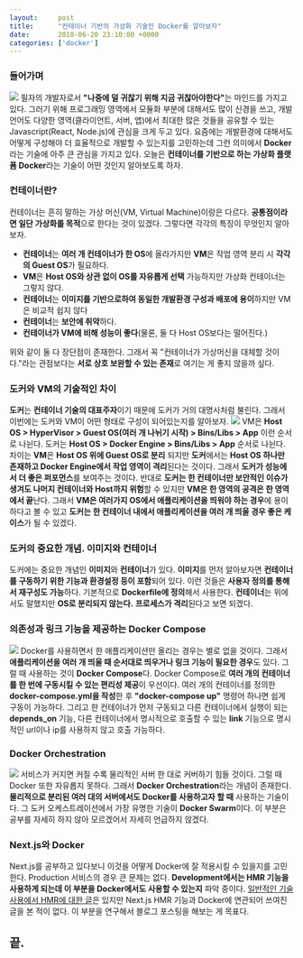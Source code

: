 ```yaml
---
layout:		post
title:		"컨테이너 기반의 가상화 기술인 Docker를 알아보자"
date:		2018-06-20 23:10:00 +0000
categories:	['docker']
---
```



<h3>들어가며</h3>
<p>
	<img src="/assets/img{{ page.id }}/docker.png" />
	필자의 개발자로서 <b>"나중에 덜 귀찮기 위해 지금 귀찮아야한다"</b>는 마인드를 가지고 있다.
	그러기 위해 프로그래밍 영역에서 모듈화 부분에 대해서도 많이 신경을 쓰고, 개발 언어도 다양한 영역(클라이언트, 서버, 앱)에서 최대한 많은 것들을 공유할 수 있는 Javascript(React, Node.js)에 관심을 크게 두고 있다.
	요즘에는 개발환경에 대해서도 어떻게 구성해야 더 효율적으로 개발할 수 있는지를 고민하는데 그런 의미에서 <b>Docker</b>라는 기술에 아주 큰 관심을 가지고 있다.
	오늘은 <b>컨테이너를 기반으로 하는 가상화 플랫폼 Docker</b>라는 기술이 어떤 것인지 알아보도록 하자.
</p>
<h3>컨테이너란?</h3>
<p>
	컨테이너는 흔히 말하는 가상 머신(VM, Virtual Machine)이랑은 다르다.
	<b>공통점이라면 일단 가상화를 목적</b>으로 한다는 것이 있겠다.
	그렇다면 각각의 특징이 무엇인지 알아보자.
	<ul>
		<li><b>컨테이너</b>는 <b>여러 개 컨테이너가 한 OS</b>에 올라가지만 <b>VM</b>은 작업 영역 분리 시 <b>각각의 Guest OS</b>가 필요하다.</li>
		<li><b>VM</b>은 <b>Host OS와 상관 없이 OS를 자유롭게 선택</b> 가능하지만 가상화 컨테이너는 그렇지 않다.</li>
		<li><b>컨테이너</b>는 <b>이미지를 기반으로하여 동일한 개발환경 구성과 배포에 용이</b>하지만 VM은 비교적 쉽지 않다</li>
		<li><b>컨테이너</b>는 <b>보안에 취약</b>하다.</li>
		<li><b>컨테이너가 VM에 비해 성능이 좋다</b>(물론, 둘 다 Host OS보다는 떨어진다.)</li>
	</ul>
	위와 같이 둘 다 장단점이 존재한다.
	그래서 꼭 "컨테이너가 가상머신을 대체할 것이다."라는 관점보다는 <b>서로 상호 보완할 수 있는 존재</b>로 여기는 게 좋지 않을까 싶다.
</p>
<h3>도커와 VM의 기술적인 차이</h3>
<p>
	<b>도커</b>는 <b>컨테이너 기술의 대표주자</b>이기 때문에 도커가 거의 대명사처럼 불린다.
	그래서 이번에는 도커와 VM이 어떤 형태로 구성이 되어있는지를 알아보자.
	<img src="/assets/img{{ page.id }}/docker-vm.png" />
	VM은 <b>Host OS > HyperVisor > Guest OS(여러 개 나뉘기 시작) > Bins/Libs > App</b> 이런 순서로 나뉜다.
	도커는 <b>Host OS > Docker Engine > Bins/Libs > App</b> 순서로 나뉜다.
	차이는 <b>VM</b>은 <b>Host OS 위에 Guest OS로 분리</b> 되지만 <b>도커</b>에서는 <b>Host OS 하나만 존재하고 Docker Engine에서 작업 영역이 격리</b>된다는 것이다.
	그래서 <b>도커가 성능에서 더 좋은 퍼포먼스</b>를 보여주는 것이다.
	반대로 <b>도커는 한 컨테이너만 보안적인 이슈가 생겨도 나머지 컨테이너와 Host까지 위험</b>할 수 있지만 <b>VM은 한 영역의 공격은 한 영역에서 끝</b>난다.
	그래서 <b>VM은 여러가지 OS에서 애플리케이션을 띄워야 하는 경우</b>에 용이하다고 볼 수 있고 <b>도커는 한 컨테이너 내에서 애플리케이션을 여러 개 띄울 경우 좋은 케이스</b>가 될 수 있겠다. 
</p>
<h3>도커의 중요한 개념. 이미지와 컨테이너</h3>
<p>
	도커에는 중요한 개념인 <b>이미지</b>와 <b>컨테이너</b>가 있다.
	<b>이미지</b>를 먼저 알아보자면 <b>컨테이너를 구동하기 위한 기능과 환경설정 등이 포함</b>되어 있다.
	이런 것들은 <b>사용자 정의를 통해서 재구성도 가능</b>하다.
	기본적으로 <b>Dockerfile에 정의</b>해서 사용한다.
	<b>컨테이너</b>는 위에서도 말했지만 <b>OS로 분리되지 않는다.</b>
	<b>프로세스가 격리</b>된다고 보면 되겠다.
</p>
<h3>의존성과 링크 기능을 제공하는 Docker Compose</h3>
<p>
	<img src="/assets/img{{ page.id }}/docker-compose.png" />
	Docker를 사용하면서 한 애플리케이션만 올리는 경우는 별로 없을 것이다.
	그래서 <b>애플리케이션을 여러 개 띄울 때 순서대로 띄우거나 링크 기능이 필요한 경우</b>도 있다.
	그럴 때 사용하는 것이 <b>Docker Compose</b>다.
	Docker Compose로 <b>여러 개의 컨테이너를 한 번에 구동시킬 수 있는 편리성 제공</b>이 우선이다.
	여러 개의 컨테이너를 정의한 <b>docker-compose.yml을 작성</b>한 후 <b>"docker-compose up"</b> 명령어 하나면 쉽게 구동이 가능하다.
	그리고 한 컨테이너가 먼저 구동되고 다른 컨테이너에서 실행이 되는 <b>depends_on</b> 기능, 다른 컨테이너에서 명시적으로 호출할 수 있는 <b>link</b> 기능으로 명시적인 url이나 ip를 사용하지 않고 호출 가능하다.
</p>
<h3>Docker Orchestration</h3>
<p>
	<img src="/assets/img{{ page.id }}/docker-swarm.png" />
	서비스가 커지면 커질 수록 물리적인 서버 한 대로 커버하기 힘들 것이다.
	그럴 때 Docker 또한 자유롭지 못하다.
	그래서 <b>Docker Orchestration</b>라는 개념이 존재한다.
	<b>물리적으로 분리된 여러 대의 서버에서도 Docker를 사용하고자 할 때</b> 사용하는 기술이다.
	그 도커 오케스트레이션에서 가장 유명한 기술이 <b>Docker Swarm</b>이다.
	이 부분은 공부를 자세히 하지 않아 모르겠어서 자세히 언급하지 않겠다.
</p>
<h3>Next.js와 Docker</h3>
<p>
	Next.js를 공부하고 있다보니 이것을 어떻게 Docker에 잘 적용시킬 수 있을지를 고민한다.
	Production 서비스의 경우 큰 문제는 없다.
	<b>Development에서는 HMR 기능을 사용하게 되는데 이 부분을 Docker에서도 사용할 수 있는지</b> 파악 중이다.
	<a href="http://www.summa.com/blog/docker-for-developers-hot-module-reloading-live-editing-in-containers">일반적인 기술 사용에서 HMR에 대한 글</a>은 있지만 Next.js HMR 기능과 Docker에 연관되어 쓰여진 글을 본 적이 없다.
	이 부분을 연구해서 블로그 포스팅을 해보는 게 목표다.
</p>
<h2>끝.</h2>
